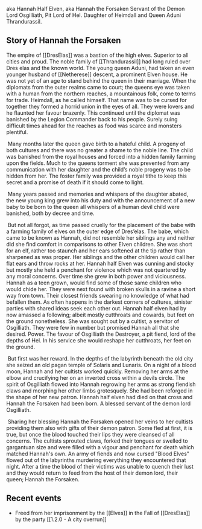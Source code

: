 aka Hannah Half Elven, aka Hannah the Forsaken
Servant of the Demon Lord Osgilliath, Pit Lord of Hel. Daughter of Heimdall and Queen Aduni Thrandurassil. 
## Story of Hannah the Forsaken

The empire of [[DresElas]] was a bastion of the high elves. Superior to all cities and proud. The noble family of [[Thrandurassil]] had long ruled over Dres elas and the known world. The young queen Aduni, had taken an even younger husband of [[Netherese]] descent, a prominent Elven house. He was not yet of an age to stand behind the queen in their marriage. When the diplomats from the outer realms came to court; the queens eye was taken with a human from the northern reaches, a mountainous folk, come to terms for trade. Heimdall, as he called himself. That name was to be cursed for together they formed a horrid union in the eyes of all. They were lovers and he flaunted her favour brazenly. This continued until the diplomat was banished by the Legion Commander back to his people. Surely suing difficult times ahead for the reaches as food was scarce and monsters plentiful.

 Many months later the queen gave birth to a hateful child. A progeny of both cultures and there was no greater a shame to the noble line. The child was banished from the royal houses and forced into a hidden family farming upon the fields. Much to the queens torment she was prevented from any communication with her daughter and the child’s noble progeny was to be hidden from her. The foster family was provided a royal tithe to keep this secret and a promise of death if it should come to light.

 Many years passed and memories and whispers of the daughter abated, the new young king grew into his duty and with the announcement of a new baby to be born to the queen all whispers of a human devil child were banished, both by decree and time.

 But not all forgot, as time passed cruelly for the placement of the babe with a farming family of elves on the outer edge of Dres’elas. The babe, which came to be known as Hannah, did not resemble her siblings any and neither did she find comfort in comparisons to other Elven children. She was short for an elf, rather too staunch and her ears softened at the tip rather than sharpened as was proper. Her siblings and the other children would call her flat ears and throw rocks at her. Hannah half Elven was cunning and stocky but mostly she held a penchant for violence which was not quartered by any moral concerns. Over time she grew in both power and viciousness. Hannah as a teen grown, would find some of those same children who would chide her. They were next found with broken skulls in a ravine a short way from town. Their closest friends swearing no knowledge of what had befallen them. As often happens in the darkest corners of cultures, sinister parties with shared ideas seek each other out. Hannah half elven had by now amassed a following; albeit mostly cutthroats and cowards, but feet on the ground nonetheless. She was sought out by a cultist, a servitor of Osgilliath. They were few in number but promised Hannah all that she desired. Power. The favour of Osgilliath the Destroyer, a pit fiend, lord of the depths of Hel. In his service she would reshape her cutthroats, her feet on the ground.

 But first was her reward. In the depths of the labyrinth beneath the old city she seized an old pagan temple of Solaris and Lunaris. On a night of a blood moon, Hannah and her cultists worked quickly. Removing her arms at the elbow and crucifying her on an inverted cross within a devils circle. The spirit of Osgilliath flowed into Hannah regrowing her arms as strong fiendish claws and morphing her other limbs grotesquely. She had been reforged in the shape of her new patron. Hannah half elven had died on that cross and Hannah the Forsaken had been born. A blessed servant of the demon lord Osgilliath.

 Sharing her blessing Hannah the Forsaken opened her veins to her cultists providing them also with gifts of their demon patron. Some fled at first, it is true, but once the blood touched their lips they were cleansed of all concerns. The cultists sprouted claws, forked their tongues or swelled to gargantuan size and were filled with a vigour and penchant for death which matched Hannah's own. An army of fiends and now cursed "Blood Elves" flowed out of the labyrinths murdering everything they encountered that night. After a time the blood of their victims was unable to quench their lust and they would return to feed from the host of their demon lord, their queen; Hannah the Forsaken.

## Recent events

- Freed from her imprisonment by the [[Elves]] in the Fall of [[DresElas]] by the party [[1.2.0 - A city overrun]]
